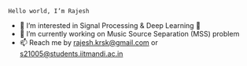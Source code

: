 ```
Hello world, I’m Rajesh
```

- 👀 I’m interested in Signal Processing & Deep Learning 💞️
- 🌱 I’m currently working on Music Source Separation (MSS) problem
- 📫 Reach me by rajesh.krsk@gmail.com or s21005@students.iitmandi.ac.in

<!---
its-rajesh/its-rajesh is a ✨ special ✨ repository because its `README.md` (this file) appears on your GitHub profile.
You can click the Preview link to take a look at your changes.
--->
